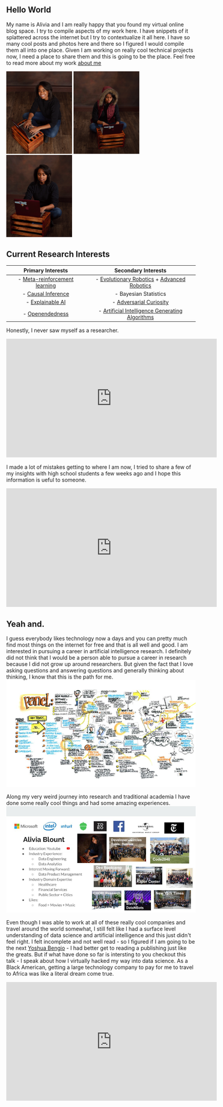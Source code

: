 ## Hello World
My name is Alivia and I am really happy that you found my virtual online blog space. I try to compile aspects of my work here. I have snippets of it splattered across the internet but I try to contextualize it all here. I have so many cool posts and photos here and there so I figured I would compile them all into one place. Given I am working on really cool technical projects now, I need a place to share them and this is going to be the place. Feel free to read more about my work [about me](https://amblount.github.io/about)
<p float="left">
  <img src="/images/P10.jpg" width="175" />
  <img src="/images/P24.jpg" width="175" /> 
  <img src="/images/P7.jpg" width="175" />
</p>

## Current Research Interests

|Primary Interests                                                              | Secondary Interests|
:-----------------------------------------------------------------------------:|:-----------------------------------------------------------------------------:
|- [Meta-reinforcement learning](https://www.youtube.com/watch?v=bc-6tzTyYcM&list=PLoROMvodv4rMC6zfYmnD7UG3LVvwaITY5&index=4) | - [Evolutionary Robotics](https://www.youtube.com/playlist?list=PLAuiGdPEdw0inlKisMbjDypCbvcb_GBN9) + [Advanced Robotics](https://www.youtube.com/playlist?list=PLwRJQ4m4UJjNBPJdt8WamRAt4XKc639wF)|
|- [Causal Inference](https://www.bradyneal.com/causal-inference-course) | - Bayesian Statistics|
|- [Explainable AI](https://www.youtube.com/watch?v=B-c8tIgchu0) | - [Adversarial Curiosity](https://arxiv.org/abs/1906.04493v1)|
|- [Openendedness](https://www.oreilly.com/radar/open-endedness-the-last-grand-challenge-youve-never-heard-of/) |- [Artificial Intelligence Generating Algorithms](https://arxiv.org/abs/1905.10985)|

Honestly, I never saw myself as a researcher.
<iframe width="560" height="315" src="https://www.youtube.com/embed/AekKLh1ZesM" frameborder="0" allow="accelerometer; autoplay; clipboard-write; encrypted-media; gyroscope; picture-in-picture" allowfullscreen></iframe>

I made a lot of mistakes getting to where I am now, I tried to share a few of my insights with high school students a few weeks ago and I hope this information is ueful to someone.

<iframe width="560" height="315" src="https://www.youtube.com/embed/pGX3aNK3muw" frameborder="0" allow="accelerometer; autoplay; clipboard-write; encrypted-media; gyroscope; picture-in-picture" allowfullscreen></iframe>

## Yeah and.

I guess everybody likes technology now a days and you can pretty much find most things on the internet for free and that is all well and good. I am interested in pursuing a career in artificial intelligence research. I definitely did not think that I would be a person able to pursue a career in research because I did not grow up around researchers. But given the fact that I love asking questions and answering questions and generally thinking about thinking, I know that this is the path for me. 
![Image of places I've worked](/images/visualNoteImg.jpg)

Along my very weird journey into research and traditional academia I have done some really cool things and had some amazing experiences.
![Places I've worked](/images/AboutMe.jpg)

Even though I was able to work at all of these really cool companies and travel around the world somewhat, I still felt like I had a surface level understanding
of data science and artificial intelligence and this just didn't feel right. I felt incomplete and not well read - so I figured if I am going to be the next
[Yoshua Bengio](https://yoshuabengio.org/) - I had better get to reading a publishing just like the greats. But if what have done so far is intersting to you checkout this talk - I speak about how I virtually hacked my way into data science. As a Black American, getting a large technology company to pay for me to travel to Africa was like a literal dream come true.

<iframe width="560" height="315" src="https://www.youtube.com/embed/gUj00hAelR4" frameborder="0" allow="accelerometer; autoplay; clipboard-write; encrypted-media; gyroscope; picture-in-picture" allowfullscreen></iframe>
